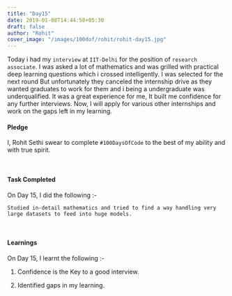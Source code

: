 ```yaml
---
title: "Day15"
date: 2019-01-08T14:44:58+05:30
draft: false
author: "Rohit"
cover_image: "/images/100dof/rohit/rohit-day15.jpg"
---
```

Today i had my `interview` at `IIT-Delhi` for the position of `research associate`. I was asked a lot of mathematics and was grilled with practical deep learning questions which i crossed intelligently.
I was selected for the next round But unfortunately they canceled the internship drive as they wanted graduates to work for them and i being a undergraduate was underqualified. It was a great experience for me, It built me confidence for any further interviews. Now, I will apply for various other internships and work on the gaps left in my learning.
<!--more-->
#### Pledge
I, Rohit Sethi swear to complete `#100DaysOfCode` to the best of my ability and with true spirit.

<br>

#### Task Completed
On Day 15, I did the following :-

```
Studied in-detail mathematics and tried to find a way handling very large datasets to feed into huge models.
```
<br>

#### Learnings
On Day 15, I learnt the following :-

1. Confidence is the Key to a good interview.

2. Identified gaps in my learning.

